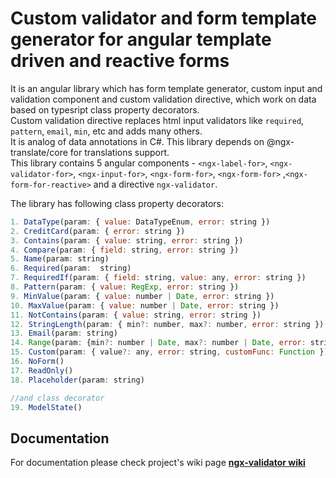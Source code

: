 # Custom validator and form template generator for angular template driven and reactive forms

It is an angular library which has form template generator, custom input and validation component and custom validation directive, which work on data based on typesript class property decorators.  
Custom validation directive replaces html input validators like `required`, `pattern`, `email`, `min`, etc and adds many others.  
It is analog of data annotations in C#. This library depends on @ngx-translate/core for translations support.  
This  library contains 5 angular components - `<ngx-label-for>`, `<ngx-validator-for>`, `<ngx-input-for>`, `<ngx-form-for>`, `<ngx-form-for>` ,`<ngx-form-for-reactive>`  and a directive `ngx-validator`.

The library has following class property decorators:

```javascript
1. DataType(param: { value: DataTypeEnum, error: string })
2. CreditCard(param: { error: string })
3. Contains(param: { value: string, error: string })
4. Compare(param: { field: string, error: string })
5. Name(param: string)
6. Required(param:  string)
7. RequiredIf(param: { field: string, value: any, error: string })
8. Pattern(param: { value: RegExp, error: string })
9. MinValue(param: { value: number | Date, error: string })
10. MaxValue(param: { value: number | Date, error: string })
11. NotContains(param: { value: string, error: string })
12. StringLength(param: { min?: number, max?: number, error: string })
13. Email(param: string)
14. Range(param: {min?: number | Date, max?: number | Date, error: string})
15. Custom(param: { value?: any, error: string, customFunc: Function })
16. NoForm()
17. ReadOnly()
18. Placeholder(param: string)

//and class decorator
19. ModelState()
```

## Documentation

For documentation please check project's wiki page
[**ngx-validator wiki**](https://github.com/SkeletonSkelettron/ngx-validator/wiki)